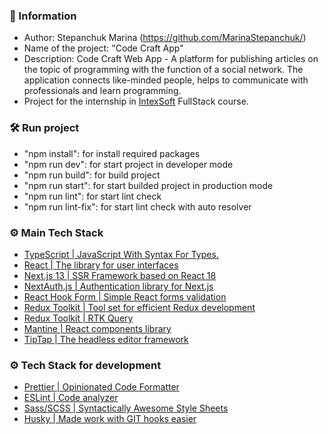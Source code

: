 ### 📝 Information

- Author: Stepanchuk Marina (https://github.com/MarinaStepanchuk/)
- Name of the project: "Code Craft App"
- Description: Code Craft Web App - A platform for publishing articles on the topic of programming with the function of a social network. The application connects like-minded people, helps to communicate with professionals and learn programming.
- Project for the internship in [IntexSoft](https://www.intexsoft.by/) FullStack course.

### 🛠️ Run project

- "npm install": for install required packages
- "npm run dev": for start project in developer mode
- "npm run build": for build project
- "npm run start": for start builded project in production mode
- "npm run lint": for start lint check
- "npm run lint-fix": for start lint check with auto resolver

### ⚙️ Main Tech Stack

- [TypeScript | JavaScript With Syntax For Types.](https://www.typescriptlang.org/)
- [React | The library for user interfaces](https://react.dev/)
- [Next.js 13 | SSR Framework based on React 18](https://nextjs.org/)
- [NextAuth.js | Authentication library for Next.js](https://next-auth.js.org/)
- [React Hook Form | Simple React forms validation](https://react-hook-form.com/)
- [Redux Toolkit | Tool set for efficient Redux development](https://redux-toolkit.js.org/)
- [Redux Toolkit | RTK Query](https://redux-toolkit.js.org/rtk-query/overview)
- [Mantine | React components library](https://mantine.dev/)
- [TipTap | The headless editor framework](https://tiptap.dev/)

### ⚙️ Tech Stack for development

- [Prettier | Opinionated Code Formatter](https://prettier.io/)
- [ESLint | Code analyzer](https://eslint.org/)
- [Sass/SCSS | Syntactically Awesome Style Sheets](https://sass-lang.com/)
- [Husky | Made work with GIT hooks easier](https://github.com/typicode/husky)
